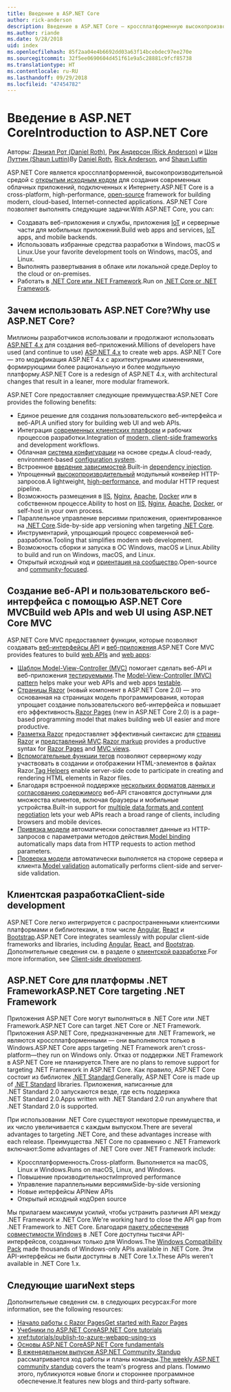 ```yaml
---
title: Введение в ASP.NET Core
author: rick-anderson
description: Введение в ASP.NET Core — кроссплатформенную высокопроизводительную платформу с открытым исходным кодом для создания современных облачных интернет-приложений.
ms.author: riande
ms.date: 9/28/2018
uid: index
ms.openlocfilehash: 85f2aa04e4b6692dd03a63f14bcebdec97ee270e
ms.sourcegitcommit: 32f5ee0690604d451f61e9a5c28881c9fcf85738
ms.translationtype: HT
ms.contentlocale: ru-RU
ms.lasthandoff: 09/29/2018
ms.locfileid: "47454782"
---
```

# <a name="introduction-to-aspnet-core"></a><span data-ttu-id="3d9f1-103">Введение в ASP.NET Core</span><span class="sxs-lookup"><span data-stu-id="3d9f1-103">Introduction to ASP.NET Core</span></span>

<span data-ttu-id="3d9f1-104">Авторы: [Дэниэл Рот (Daniel Roth)](https://github.com/danroth27), [Рик Андерсон (Rick Anderson)](https://twitter.com/RickAndMSFT) и [Шон Луттин (Shaun Luttin)](https://twitter.com/dicshaunary)</span><span class="sxs-lookup"><span data-stu-id="3d9f1-104">By [Daniel Roth](https://github.com/danroth27), [Rick Anderson](https://twitter.com/RickAndMSFT), and [Shaun Luttin](https://twitter.com/dicshaunary)</span></span>

<span data-ttu-id="3d9f1-105">ASP.NET Core является кроссплатформенной, высокопроизводительной средой с [открытым исходным кодом](https://github.com/aspnet/home) для создания современных облачных приложений, подключенных к Интернету.</span><span class="sxs-lookup"><span data-stu-id="3d9f1-105">ASP.NET Core is a cross-platform, high-performance, [open-source](https://github.com/aspnet/home) framework for building modern, cloud-based, Internet-connected applications.</span></span> <span data-ttu-id="3d9f1-106">ASP.NET Core позволяет выполнять следующие задачи:</span><span class="sxs-lookup"><span data-stu-id="3d9f1-106">With ASP.NET Core, you can:</span></span>

* <span data-ttu-id="3d9f1-107">Создавать веб-приложения и службы, приложения [IoT](https://www.microsoft.com/internet-of-things/) и серверные части для мобильных приложений.</span><span class="sxs-lookup"><span data-stu-id="3d9f1-107">Build web apps and services, [IoT](https://www.microsoft.com/internet-of-things/) apps, and mobile backends.</span></span>
* <span data-ttu-id="3d9f1-108">Использовать избранные средства разработки в Windows, macOS и Linux.</span><span class="sxs-lookup"><span data-stu-id="3d9f1-108">Use your favorite development tools on Windows, macOS, and Linux.</span></span>
* <span data-ttu-id="3d9f1-109">Выполнять развертывания в облаке или локальной среде.</span><span class="sxs-lookup"><span data-stu-id="3d9f1-109">Deploy to the cloud or on-premises.</span></span>
* <span data-ttu-id="3d9f1-110">Работать в [.NET Core или .NET Framework](https://docs.microsoft.com/dotnet/articles/standard/choosing-core-framework-server).</span><span class="sxs-lookup"><span data-stu-id="3d9f1-110">Run on [.NET Core or .NET Framework](https://docs.microsoft.com/dotnet/articles/standard/choosing-core-framework-server).</span></span>

## <a name="why-use-aspnet-core"></a><span data-ttu-id="3d9f1-111">Зачем использовать ASP.NET Core?</span><span class="sxs-lookup"><span data-stu-id="3d9f1-111">Why use ASP.NET Core?</span></span>

<span data-ttu-id="3d9f1-112">Миллионы разработчиков использовали и продолжают использовать [ASP.NET 4.x](https://docs.microsoft.com/aspnet/overview) для создания веб-приложений.</span><span class="sxs-lookup"><span data-stu-id="3d9f1-112">Millions of developers have used (and continue to use) [ASP.NET 4.x](https://docs.microsoft.com/aspnet/overview) to create web apps.</span></span> <span data-ttu-id="3d9f1-113">ASP.NET Core — это модификация ASP.NET 4.x с архитектурными изменениями, формирующими более рациональную и более модульную платформу.</span><span class="sxs-lookup"><span data-stu-id="3d9f1-113">ASP.NET Core is a redesign of ASP.NET 4.x, with architectural changes that result in a leaner, more modular framework.</span></span>

<span data-ttu-id="3d9f1-114">ASP.NET Core предоставляет следующие преимущества:</span><span class="sxs-lookup"><span data-stu-id="3d9f1-114">ASP.NET Core provides the following benefits:</span></span>

* <span data-ttu-id="3d9f1-115">Единое решение для создания пользовательского веб-интерфейса и веб-API.</span><span class="sxs-lookup"><span data-stu-id="3d9f1-115">A unified story for building web UI and web APIs.</span></span>
* <span data-ttu-id="3d9f1-116">Интеграция [современных клиентских платформ](xref:client-side/index) и рабочих процессов разработки.</span><span class="sxs-lookup"><span data-stu-id="3d9f1-116">Integration of [modern, client-side frameworks](xref:client-side/index) and development workflows.</span></span>
* <span data-ttu-id="3d9f1-117">Облачная [система конфигурации](xref:fundamentals/configuration/index) на основе среды.</span><span class="sxs-lookup"><span data-stu-id="3d9f1-117">A cloud-ready, environment-based [configuration system](xref:fundamentals/configuration/index).</span></span>
* <span data-ttu-id="3d9f1-118">Встроенное [введение зависимостей](xref:fundamentals/dependency-injection).</span><span class="sxs-lookup"><span data-stu-id="3d9f1-118">Built-in [dependency injection](xref:fundamentals/dependency-injection).</span></span>
* <span data-ttu-id="3d9f1-119">Упрощенный [высокопроизводительный](https://github.com/aspnet/benchmarks) модульный конвейер HTTP-запросов.</span><span class="sxs-lookup"><span data-stu-id="3d9f1-119">A lightweight, [high-performance](https://github.com/aspnet/benchmarks), and modular HTTP request pipeline.</span></span>
* <span data-ttu-id="3d9f1-120">Возможность размещения в [IIS](xref:host-and-deploy/iis/index), [Nginx](xref:host-and-deploy/linux-nginx), [Apache](xref:host-and-deploy/linux-apache), [Docker](xref:host-and-deploy/docker/index) или в собственном процессе.</span><span class="sxs-lookup"><span data-stu-id="3d9f1-120">Ability to host on [IIS](xref:host-and-deploy/iis/index), [Nginx](xref:host-and-deploy/linux-nginx), [Apache](xref:host-and-deploy/linux-apache), [Docker](xref:host-and-deploy/docker/index), or self-host in your own process.</span></span>
* <span data-ttu-id="3d9f1-121">Параллельное управление версиями приложения, ориентированное на [.NET Core](https://docs.microsoft.com/dotnet/articles/standard/choosing-core-framework-server).</span><span class="sxs-lookup"><span data-stu-id="3d9f1-121">Side-by-side app versioning when targeting [.NET Core](https://docs.microsoft.com/dotnet/articles/standard/choosing-core-framework-server).</span></span>
* <span data-ttu-id="3d9f1-122">Инструментарий, упрощающий процесс современной веб-разработки.</span><span class="sxs-lookup"><span data-stu-id="3d9f1-122">Tooling that simplifies modern web development.</span></span>
* <span data-ttu-id="3d9f1-123">Возможность сборки и запуска в ОС Windows, macOS и Linux.</span><span class="sxs-lookup"><span data-stu-id="3d9f1-123">Ability to build and run on Windows, macOS, and Linux.</span></span>
* <span data-ttu-id="3d9f1-124">Открытый исходный код и [ориентация на сообщество](https://live.asp.net/).</span><span class="sxs-lookup"><span data-stu-id="3d9f1-124">Open-source and [community-focused](https://live.asp.net/).</span></span>

## <a name="build-web-apis-and-web-ui-using-aspnet-core-mvc"></a><span data-ttu-id="3d9f1-125">Создание веб-API и пользовательского веб-интерфейса с помощью ASP.NET Core MVC</span><span class="sxs-lookup"><span data-stu-id="3d9f1-125">Build web APIs and web UI using ASP.NET Core MVC</span></span>

<span data-ttu-id="3d9f1-126">ASP.NET Core MVC предоставляет функции, которые позволяют создавать [веб-интерфейсы API](xref:tutorials/index#build-web-apis) и [веб-приложения](xref:tutorials/index#build-web-apps).</span><span class="sxs-lookup"><span data-stu-id="3d9f1-126">ASP.NET Core MVC provides features to build [web APIs](xref:tutorials/index#build-web-apis) and [web apps](xref:tutorials/index#build-web-apps):</span></span>

* <span data-ttu-id="3d9f1-127">[Шаблон Model-View-Controller (MVC)](xref:mvc/overview) помогает сделать веб-API и веб-приложения [тестируемыми](xref:test/index).</span><span class="sxs-lookup"><span data-stu-id="3d9f1-127">The [Model-View-Controller (MVC) pattern](xref:mvc/overview) helps make your web APIs and web apps [testable](xref:test/index).</span></span>
* <span data-ttu-id="3d9f1-128">[Страницы Razor](xref:razor-pages/index) (новый компонент в ASP.NET Core 2.0) — это основанная на страницах модель программирования, которая упрощает создание пользовательского веб-интерфейса и повышает его эффективность.</span><span class="sxs-lookup"><span data-stu-id="3d9f1-128">[Razor Pages](xref:razor-pages/index) (new in ASP.NET Core 2.0) is a page-based programming model that makes building web UI easier and more productive.</span></span>
* <span data-ttu-id="3d9f1-129">[Разметка Razor](xref:mvc/views/razor) предоставляет эффективный синтаксис для [страниц Razor](xref:razor-pages/index) и [представлений MVC](xref:mvc/views/overview).</span><span class="sxs-lookup"><span data-stu-id="3d9f1-129">[Razor markup](xref:mvc/views/razor) provides a productive syntax for [Razor Pages](xref:razor-pages/index) and [MVC views](xref:mvc/views/overview).</span></span>
* <span data-ttu-id="3d9f1-130">[Вспомогательные функции тегов](xref:mvc/views/tag-helpers/intro) позволяют серверному коду участвовать в создании и отображении HTML-элементов в файлах Razor.</span><span class="sxs-lookup"><span data-stu-id="3d9f1-130">[Tag Helpers](xref:mvc/views/tag-helpers/intro) enable server-side code to participate in creating and rendering HTML elements in Razor files.</span></span>
* <span data-ttu-id="3d9f1-131">Благодаря встроенной поддержке [нескольких форматов данных и согласованию содержимого](xref:web-api/advanced/formatting) веб-API становятся доступными для множества клиентов, включая браузеры и мобильные устройства.</span><span class="sxs-lookup"><span data-stu-id="3d9f1-131">Built-in support for [multiple data formats and content negotiation](xref:web-api/advanced/formatting) lets your web APIs reach a broad range of clients, including browsers and mobile devices.</span></span>
* <span data-ttu-id="3d9f1-132">[Привязка модели](xref:mvc/models/model-binding) автоматически сопоставляет данные из HTTP-запросов с параметрами методов действия.</span><span class="sxs-lookup"><span data-stu-id="3d9f1-132">[Model binding](xref:mvc/models/model-binding) automatically maps data from HTTP requests to action method parameters.</span></span>
* <span data-ttu-id="3d9f1-133">[Проверка модели](xref:mvc/models/validation) автоматически выполняется на стороне сервера и клиента.</span><span class="sxs-lookup"><span data-stu-id="3d9f1-133">[Model validation](xref:mvc/models/validation) automatically performs client-side and server-side validation.</span></span>

## <a name="client-side-development"></a><span data-ttu-id="3d9f1-134">Клиентская разработка</span><span class="sxs-lookup"><span data-stu-id="3d9f1-134">Client-side development</span></span>

<span data-ttu-id="3d9f1-135">ASP.NET Core легко интегрируется с распространенными клиентскими платформами и библиотеками, в том числе [Angular](xref:spa/angular), [React](xref:spa/react) и [Bootstrap](xref:client-side/bootstrap).</span><span class="sxs-lookup"><span data-stu-id="3d9f1-135">ASP.NET Core integrates seamlessly with popular client-side frameworks and libraries, including [Angular](xref:spa/angular), [React](xref:spa/react), and [Bootstrap](xref:client-side/bootstrap).</span></span> <span data-ttu-id="3d9f1-136">Дополнительные сведения см. в разделе о [клиентской разработке](xref:client-side/index).</span><span class="sxs-lookup"><span data-stu-id="3d9f1-136">For more information, see [Client-side development](xref:client-side/index).</span></span>

## <a name="aspnet-core-targeting-net-framework"></a><span data-ttu-id="3d9f1-137">ASP.NET Core для платформы .NET Framework</span><span class="sxs-lookup"><span data-stu-id="3d9f1-137">ASP.NET Core targeting .NET Framework</span></span>

<span data-ttu-id="3d9f1-138">Приложения ASP.NET Core могут выполняться в .NET Core или .NET Framework.</span><span class="sxs-lookup"><span data-stu-id="3d9f1-138">ASP.NET Core can target .NET Core or .NET Framework.</span></span> <span data-ttu-id="3d9f1-139">Приложения ASP.NET Core, предназначенные для .NET Framework, не являются кроссплатформенными &mdash; они выполняются только в Windows.</span><span class="sxs-lookup"><span data-stu-id="3d9f1-139">ASP.NET Core apps targeting .NET Framework aren't cross-platform&mdash;they run on Windows only.</span></span> <span data-ttu-id="3d9f1-140">Отказ от поддержки .NET Framework в ASP.NET Core не планируется.</span><span class="sxs-lookup"><span data-stu-id="3d9f1-140">There are no plans to remove support for targeting .NET Framework in ASP.NET Core.</span></span> <span data-ttu-id="3d9f1-141">Как правило, ASP.NET Core состоит из библиотек [.NET Standard](/dotnet/standard/net-standard).</span><span class="sxs-lookup"><span data-stu-id="3d9f1-141">Generally, ASP.NET Core is made up of [.NET Standard](/dotnet/standard/net-standard) libraries.</span></span> <span data-ttu-id="3d9f1-142">Приложения, написанные для .NET Standard 2.0 запускаются везде, где есть поддержка .NET Standard 2.0.</span><span class="sxs-lookup"><span data-stu-id="3d9f1-142">Apps written with .NET Standard 2.0 run anywhere that .NET Standard 2.0 is supported.</span></span>

<span data-ttu-id="3d9f1-143">При использовании .NET Core существуют некоторые преимущества, и их число увеличивается с каждым выпуском.</span><span class="sxs-lookup"><span data-stu-id="3d9f1-143">There are several advantages to targeting .NET Core, and these advantages increase with each release.</span></span> <span data-ttu-id="3d9f1-144">Преимущества .NET Core по сравнению с .NET Framework включают:</span><span class="sxs-lookup"><span data-stu-id="3d9f1-144">Some advantages of .NET Core over .NET Framework include:</span></span>

* <span data-ttu-id="3d9f1-145">Кроссплатформенность.</span><span class="sxs-lookup"><span data-stu-id="3d9f1-145">Cross-platform.</span></span> <span data-ttu-id="3d9f1-146">Выполняется на macOS, Linux и Windows.</span><span class="sxs-lookup"><span data-stu-id="3d9f1-146">Runs on macOS, Linux, and Windows.</span></span>
* <span data-ttu-id="3d9f1-147">Повышение производительности</span><span class="sxs-lookup"><span data-stu-id="3d9f1-147">Improved performance</span></span>
* <span data-ttu-id="3d9f1-148">Управление параллельными версиями</span><span class="sxs-lookup"><span data-stu-id="3d9f1-148">Side-by-side versioning</span></span>
* <span data-ttu-id="3d9f1-149">Новые интерфейсы API</span><span class="sxs-lookup"><span data-stu-id="3d9f1-149">New APIs</span></span>
* <span data-ttu-id="3d9f1-150">Открытый исходный код</span><span class="sxs-lookup"><span data-stu-id="3d9f1-150">Open source</span></span>

<span data-ttu-id="3d9f1-151">Мы прилагаем максимум усилий, чтобы устранить различия API между .NET Framework и .NET Core.</span><span class="sxs-lookup"><span data-stu-id="3d9f1-151">We're working hard to close the API gap from .NET Framework to .NET Core.</span></span> <span data-ttu-id="3d9f1-152">Благодаря [пакету обеспечения совместимости Windows](/dotnet/core/porting/windows-compat-pack) в .NET Core доступны тысячи API-интерфейсов, созданных только для Windows.</span><span class="sxs-lookup"><span data-stu-id="3d9f1-152">The [Windows Compatibility Pack](/dotnet/core/porting/windows-compat-pack) made thousands of Windows-only APIs available in .NET Core.</span></span> <span data-ttu-id="3d9f1-153">Эти API-интерфейсы не были доступны в .NET Core 1.x.</span><span class="sxs-lookup"><span data-stu-id="3d9f1-153">These APIs weren't available in .NET Core 1.x.</span></span>

## <a name="next-steps"></a><span data-ttu-id="3d9f1-154">Следующие шаги</span><span class="sxs-lookup"><span data-stu-id="3d9f1-154">Next steps</span></span>

<span data-ttu-id="3d9f1-155">Дополнительные сведения см. в следующих ресурсах:</span><span class="sxs-lookup"><span data-stu-id="3d9f1-155">For more information, see the following resources:</span></span>

* [<span data-ttu-id="3d9f1-156">Начало работы с Razor Pages</span><span class="sxs-lookup"><span data-stu-id="3d9f1-156">Get started with Razor Pages</span></span>](xref:tutorials/razor-pages/razor-pages-start)
* [<span data-ttu-id="3d9f1-157">Учебники по ASP.NET Core</span><span class="sxs-lookup"><span data-stu-id="3d9f1-157">ASP.NET Core tutorials</span></span>](xref:tutorials/index)
* <xref:tutorials/publish-to-azure-webapp-using-vs>
* [<span data-ttu-id="3d9f1-158">Основы ASP.NET Core</span><span class="sxs-lookup"><span data-stu-id="3d9f1-158">ASP.NET Core fundamentals</span></span>](xref:fundamentals/index)
* <span data-ttu-id="3d9f1-159">[В еженедельном выпуске ASP.NET Community Standup](https://live.asp.net/) рассматривается ход работы и планы команды.</span><span class="sxs-lookup"><span data-stu-id="3d9f1-159">[The weekly ASP.NET community standup](https://live.asp.net/) covers the team's progress and plans.</span></span> <span data-ttu-id="3d9f1-160">Помимо этого, публикуются новые блоги и стороннее программное обеспечение.</span><span class="sxs-lookup"><span data-stu-id="3d9f1-160">It features new blogs and third-party software.</span></span>
